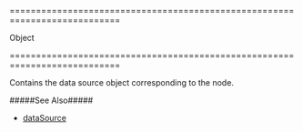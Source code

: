 <!--**
/*-------------------------------------------
    Auto-generated file. Do not modify.
-------------------------------------------

**-->
===========================================================================
<!--type-->Object<!--/type-->
===========================================================================

<!--shortDescription-->
Contains the data source object corresponding to the node.
<!--/shortDescription-->

<!--fullDescription-->
#####See Also#####
- [dataSource](/Documentation/ApiReference/UI_Widgets/dxTreeView/Configuration/#dataSource)
<!--/fullDescription-->